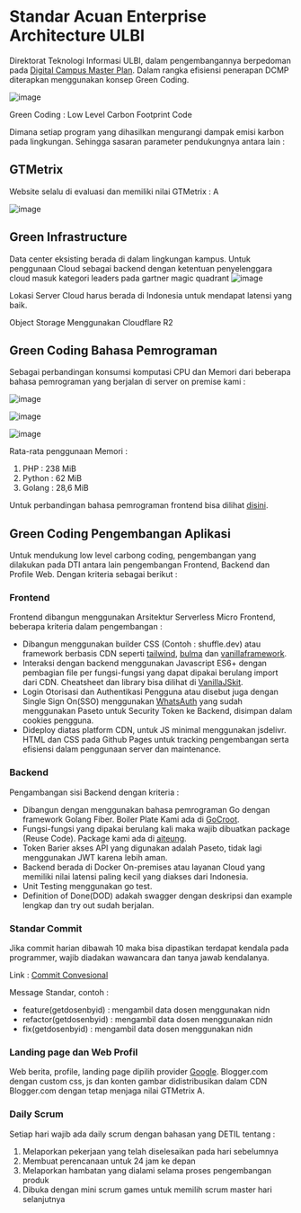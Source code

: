 # Standar Acuan Enterprise Architecture ULBI

Direktorat Teknologi Informasi ULBI, dalam pengembangannya berpedoman pada [Digital Campus Master Plan](DCMP202023-2027.pdf.pdf).
Dalam rangka efisiensi penerapan DCMP diterapkan menggunakan konsep Green Coding.

![image](https://github.com/ditif/devops/assets/11188109/83a9cb3a-a932-4244-9de2-feb13a76fcad)

Green Coding : Low Level Carbon Footprint Code

Dimana setiap program yang dihasilkan mengurangi dampak emisi karbon pada lingkungan. Sehingga sasaran parameter pendukungnya antara lain :

## GTMetrix

Website selalu di evaluasi dan memiliki nilai GTMetrix : A

![image](https://user-images.githubusercontent.com/11188109/222995180-6544137c-0068-4861-a1c4-0704b2ea11e4.png)

## Green Infrastructure

Data center eksisting berada di dalam lingkungan kampus. Untuk penggunaan Cloud sebagai backend dengan ketentuan penyelenggara cloud masuk kategori leaders pada gartner magic quadrant
![image](https://github.com/ditif/devops/assets/11188109/0547d1d9-37db-4592-ba26-33a143761454)

Lokasi Server Cloud harus berada di Indonesia untuk mendapat latensi yang baik.

Object Storage Menggunakan Cloudflare R2

## Green Coding Bahasa Pemrograman

Sebagai perbandingan konsumsi komputasi CPU dan Memori dari beberapa bahasa pemrograman yang berjalan di server on premise kami :

![image](https://github.com/ditif/devops/assets/11188109/25a0cbc9-8d0b-46b4-88c1-b46b9d486602)

![image](https://github.com/ditif/devops/assets/11188109/7ad9d39b-6c1f-4bc5-8c9f-a21066e79659)

![image](https://github.com/ditif/devops/assets/11188109/58582ef3-8eba-4849-be21-fd7b5d702eb0)

Rata-rata penggunaan Memori :
1. PHP : 238 MiB
2. Python : 62 MiB
3. Golang : 28,6 MiB

Untuk perbandingan bahasa pemrograman frontend bisa dilihat [disini](https://krausest.github.io/js-framework-benchmark/current.html).

## Green Coding Pengembangan Aplikasi

Untuk mendukung low level carbong coding, pengembangan yang dilakukan pada DTI antara lain pengembangan Frontend, Backend dan Profile Web. Dengan kriteria sebagai berikut :

### Frontend

Frontend dibangun menggunakan Arsitektur Serverless Micro Frontend,
beberapa kriteria dalam pengembangan :
* Dibangun menggunakan builder CSS (Contoh : shuffle.dev) atau framework berbasis CDN seperti [tailwind](https://tailwindcss.com/), [bulma](https://bulma.io/) dan [vanillaframework](https://vanillaframework.io/).
* Interaksi dengan backend menggunakan Javascript ES6+ dengan pembagian file per fungsi-fungsi yang dapat dipakai berulang import dari CDN. Cheatsheet dan library bisa dilihat di [VanillaJSkit](https://vanillajskit.github.io/).
* Login Otorisasi dan Authentikasi Pengguna atau disebut juga dengan Single Sign On(SSO) menggunakan [WhatsAuth](https://github.com/whatsauth/) yang sudah menggunakan Paseto untuk Security Token ke Backend, disimpan dalam cookies pengguna.
* Dideploy diatas platform CDN, untuk JS minimal menggunakan jsdelivr. HTML dan CSS pada Github Pages untuk tracking pengembangan serta efisiensi dalam penggunaan server dan maintenance.

### Backend

Pengambangan sisi Backend dengan kriteria :
* Dibangun dengan menggunakan bahasa pemrograman Go dengan framework Golang Fiber. Boiler Plate Kami ada di [GoCroot](https://github.com/gocroot/gocroot).
* Fungsi-fungsi yang dipakai berulang kali maka wajib dibuatkan package (Reuse Code). Package kami ada di [aiteung](https://github.com/aiteung).
* Token Barier akses API yang digunakan adalah Paseto, tidak lagi menggunakan JWT karena lebih aman.
* Backend berada di Docker On-premises atau layanan Cloud yang memiliki nilai latensi paling kecil yang diakses dari Indonesia.
* Unit Testing menggunakan go test.
* Definition of Done(DOD) adakah swagger dengan deskripsi dan example lengkap dan try out sudah berjalan.

### Standar Commit

Jika commit harian dibawah 10 maka bisa dipastikan terdapat kendala pada programmer, wajib diadakan wawancara dan tanya jawab kendalanya.

Link :
[Commit Convesional](https://www.conventionalcommits.org/en/v1.0.0/)

Message Standar, contoh :
* feature(getdosenbyid) : mengambil data dosen menggunakan nidn
* refactor(getdosenbyid) : mengambil data dosen menggunakan nidn
* fix(getdosenbyid) : mengambil data dosen menggunakan nidn


### Landing page dan Web Profil

Web berita, profile, landing page dipilih provider [Google](https://cloud.google.com/architecture/reduce-carbon-footprint). Blogger.com dengan custom css, js dan konten gambar didistribusikan dalam CDN Blogger.com dengan tetap menjaga nilai GTMetrix A.

### Daily Scrum

Setiap hari wajib ada daily scrum dengan bahasan yang DETIL tentang :
1. Melaporkan pekerjaan yang telah diselesaikan pada hari sebelumnya
2. Membuat perencanaan untuk 24 jam ke depan
3. Melaporkan hambatan yang dialami selama proses pengembangan produk
4. Dibuka dengan mini scrum games untuk memilih scrum master hari selanjutnya
